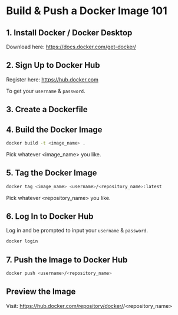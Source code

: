 # Build & Push a Docker Image 101

## 1. Install Docker / Docker Desktop

Download here: https://docs.docker.com/get-docker/

## 2. Sign Up to Docker Hub

Register here: https://hub.docker.com

To get your `username` & `password`.

## 3. Create a Dockerfile

## 4. Build the Docker Image

```sh
docker build -t <image_name> .
```

Pick whatever <image_name> you like.

## 5. Tag the Docker Image

```sh
docker tag <image_name> <username>/<repository_name>:latest
```

Pick whatever <repository_name> you like.

## 6. Log In to Docker Hub

Log in and be prompted to input your `username` & `password`.

```sh
docker login
```

## 7. Push the Image to Docker Hub

```sh
docker push <username>/<repository_name>
```

## Preview the Image

Visit: https://hub.docker.com/repository/docker/<username>/<repository_name>
